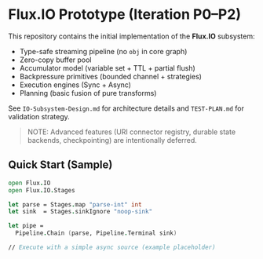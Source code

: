 # Flux.IO Prototype (Iteration P0–P2)

This repository contains the initial implementation of the **Flux.IO** subsystem:
- Type-safe streaming pipeline (no `obj` in core graph)
- Zero-copy buffer pool
- Accumulator model (variable set + TTL + partial flush)
- Backpressure primitives (bounded channel + strategies)
- Execution engines (Sync + Async)
- Planning (basic fusion of pure transforms)

See `IO-Subsystem-Design.md` for architecture details and `TEST-PLAN.md` for validation strategy.

> NOTE: Advanced features (URI connector registry, durable state backends, checkpointing) are intentionally deferred.

## Quick Start (Sample)

```fsharp
open Flux.IO
open Flux.IO.Stages

let parse = Stages.map "parse-int" int
let sink  = Stages.sinkIgnore "noop-sink"

let pipe =
  Pipeline.Chain (parse, Pipeline.Terminal sink)

// Execute with a simple async source (example placeholder)